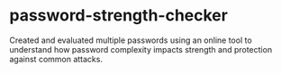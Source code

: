 # password-strength-checker
Created and evaluated multiple passwords using an online tool to understand how password complexity impacts strength and protection against common attacks.
